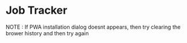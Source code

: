 # Job Tracker

NOTE : If PWA installation dialog doesnt appears, then try clearing the brower history and then try again